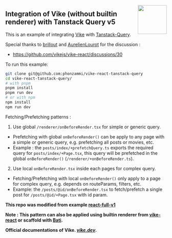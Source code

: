 [<img src="https://vike.dev/vike-readme.svg" align="right" height="90">](https://vike.dev)

## Integration of Vike (without builtin renderer) with Tanstack Query v5

This is an example of integrating [Vike](https://vike.dev) with [Tanstack-Query](https://tanstack.com/query/latest).

Special thanks to [brillout](https://github.com/brillout) and [AurelienLourot](https://github.com/AurelienLourot) for the discussion :
* https://github.com/vikejs/vike-react/discussions/30

To run this example:

```bash
git clone git@github.com:phonzammi/vike-react-tanstack-query
cd vike-react-tanstack-query/
# with pnpm
pnpm install
pnpm run dev
# or with npm
npm install
npm run dev
```

Fetching/Prefetching patterns : 

1. Use global `/renderer/onBeforeRender.tsx` for simple or generic query.
* Prefetching with global `onBeforeRender()` can be apply to any page with a simple or generic query, e.g. prefetching all posts or movies, etc.
* Example : the `posts/index/+prefetchQuery.ts` exports the required query for `posts/index/+Page.tsx`, this query will be prefetched in the global `onBeforeRender()` (`/renderer/+onBeforeRender.ts`). 

2. Use local `onBeforeRender.tsx` inside each pages for complex query.
* Fetching/Prefetching with local `onBeforeRender()` only apply to a page for complex query, e.g. depends on routeParams, filters, etc.
* Example: the `/posts/@id/onBeforeRender.tsx` to fetch/prefetch a single post for `/posts/@id/+Page.tsx` with id param.

**This repo was modified from example [react-full-v1](https://github.com/vikejs/vike/tree/main/examples/react-full-v1)**

**Note : This pattern can also be applied using builtin renderer from [vike-react](https://github.com/vikejs/vike-react) or scaffold with [Bati](https://batijs.github.io/).**

**Official documentations of Vike. [_vike.dev_](https://vike.dev).**